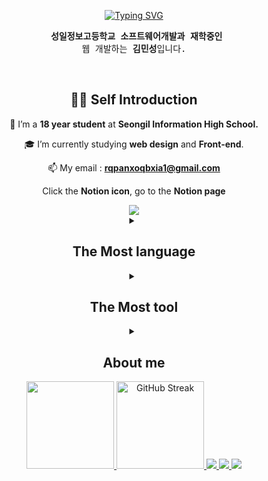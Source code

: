 <div align="center">
 
[![Typing SVG](https://readme-typing-svg.herokuapp.com?font=Chewy&color=B468I3&size=38&center=true&vCenter=true&width=404&height=53&lines=%E3%80%80%E3%80%80Web!%2C+is+Favorite+language+%E3%80%80%E3%80%80)](https://git.io/typing-svg)

 <pre>
 <strong>성일정보고등학교 소프트웨어개발과 재학중인</strong>
 웹 개발하는 <strong>김민성</strong>입니다. </pre><br>
 
## 🙋‍♂️ Self Introduction
🌱 I’m a <Strong>18 year student</strong> at <strong>Seongil Information High School.</strong>

🎓 I’m currently studying <strong>web design</strong> and <strong>Front-end</strong>.

📫 My email : **rqpanxoqbxia1@gmail.com**

<p align="center">Click the <strong>Notion icon</strong>, go to the <strong>Notion page</strong></p>
<a href="https://hallowed-bonnet-3c9.notion.site/Main-Page-Portfolio-a0e96fef15d048e5b0c6652ac2e84323?pvs=4"><img src="https://img.shields.io/badge/Notion-000000?style=for-the-badge&logo=Notion&logoColor=white" /></a> <!-- Notion Icon Click Event -->

<br>

<details>
  <summary><h2>The Most language</h2></summary>
  <p align="center"> <!--language-->
     <img src="https://img.shields.io/badge/Java-ED8B00?style=for-the-badge&logo=java&logoColor=white" /> <!-- JAVA -->
     <img src="https://img.shields.io/badge/Python-FFD43B?style=for-the-badge&logo=python&logoColor=blue" /> <!-- Python --> <br><h2>Web Language</h2>
     <img src="https://img.shields.io/badge/html5-E34F26?style=for-the-badge&logo=html5&logoColor=white">  <!-- HTML -->
     <img src="https://img.shields.io/badge/CSS3-1572B6?style=for-the-badge&logo=CSS3&logoColor=white"> <!-- CSS -->
     <img src="https://img.shields.io/badge/JavaScript-F7DF1E?style=for-the-badge&logo=JavaScript&logoColor=white"> <!-- JavaScript -->
     <img src="https://img.shields.io/badge/jquery-0769AD?style=for-the-badge&logo=jquery&logoColor=white"> <!-- jQuery -->
  </p>
</details>
<details>
  <summary><h2>The Most tool</h2></summary>
  <p aling="center"><!--tools-->
     <img src="https://img.shields.io/badge/Eclipse-2C2255?style=for-the-badge&logo=eclipse&logoColor=white" /> <!-- Eclips -->
     <img src="https://img.shields.io/static/v1?style=for-the-badge&message=IntelliJ+IDEA&color=000000&logo=IntelliJ+IDEA&logoColor=FFFFFF&label="> <!-- IntelliJ -->
     <img src="https://img.shields.io/badge/Visual_Studio_Code-0078D4?style=for-the-badge&logo=visual%20studio%20code&logoColor=white" /> <!-- VisualStudioCode -->
     <img src="https://img.shields.io/badge/Figma-F24E1E?style=for-the-badge&logo=Figma&logoColor=white" /> <!-- Figma -->
  </p>
</details>
<details>
  <summary><h2>About me</h2></summary>
 
   | What | When | Where |
   |:--------:|:--------:|:--------:|
   | 성일정보고등학교 소프트웨어 개발과 재학중 | 2023. 03. 2 ~ 현재 | Sungil Information High School | 
   | 성일정보고등학교 프로그래머스 동아리 | 2024. 03 ~ 현재 | Sungil Information Hight School programmers |
   | 성일정보고등학교 소프트웨어 웹 개발 스터디 | 2024. 03 ~ 현재 | Sungil Software Study (SSS) |
   | 성일정보고등학교 방과후 자바 기초 | 2023. 05. 11 ~ 2023. 07. 19 | Java basic After School Class |
   | 성일정보고등학교 방과후 자바 심화 | 2023. 08. 08 ~ 2023. 12. 21 | Java middle After School Class |
   | 성일정보고등학교 방과후 웹 수업 | 2023. 08. 08 ~ 2023. 12. 21 | Web After School Class |
   | 삼성 (SW) AI 수업 | 2023. 6. 26 ~ 2023. 8. 28 | After School Class |
   | Devfest Songdo 2023 at 송도 컨벤시아 | 2023. 12. 10 | Songdo Keonbensia |
   | 성일정보고등학교 방과후 자바 Lv.3 | 2024. 04. 11 ~ 2024. 05. 30 | Java.Lv3 After School Class |
   | 성일정보고등학교 방과후 자바 Lv.4 | 2024. 06. 04 ~ 현재 | Java.Lv4 After School Class |
 
</details>
<div>
  <a href="https://github.com/RamonLarcherRibeiro">
  <img loading="lazy" height="140em" src="https://github-readme-stats.vercel.app/api/top-langs/?username=pm4c1&layout=compact&langs_count=7&theme=algolia"/>
  <img height="140em" src="https://streak-stats.demolab.com?user=pm4c1&theme=algolia" alt="GitHub Streak" />  
  <img src="https://github-profile-summary-cards.vercel.app/api/cards/profile-details?username=pm4c1&theme=algolia">
  <img src="https://github-profile-summary-cards.vercel.app/api/cards/most-commit-language?username=pm4c1&theme=algolia">
  <img src="https://github-profile-summary-cards.vercel.app/api/cards/stats?username=pm4c1&theme=algolia">
</div>
</div>
